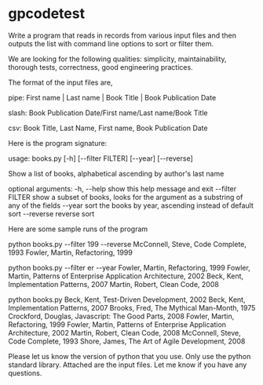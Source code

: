 # gpcodetest

Write a program that reads in records from various input files and then outputs the list with command line options to sort or filter them.

We are looking for the following qualities: simplicity, maintainability, thorough tests, correctness, good engineering practices.

The format of the input files are,

pipe:
First name | Last name | Book Title | Book Publication Date

slash:
Book Publication Date/First name/Last name/Book Title

csv:
Book Title, Last Name, First name, Book Publication Date


Here is the program signature:

usage: books.py [-h] [--filter FILTER] [--year] [--reverse]

Show a list of books, alphabetical ascending by author's last name

optional arguments:
  -h, --help       show this help message and exit
  --filter FILTER  show a subset of books, looks for the argument as a substring of any of the fields
  --year           sort the books by year, ascending instead of default sort
  --reverse        reverse sort

Here are some sample runs of the program

python books.py --filter 199 --reverse
McConnell, Steve, Code Complete, 1993
Fowler, Martin, Refactoring, 1999

python books.py --filter er --year
Fowler, Martin, Refactoring, 1999
Fowler, Martin, Patterns of Enterprise Application Architecture, 2002
Beck, Kent, Implementation Patterns, 2007
Martin, Robert, Clean Code, 2008

python books.py
Beck, Kent, Test-Driven Development, 2002
Beck, Kent, Implementation Patterns, 2007
Brooks, Fred, The Mythical Man-Month, 1975
Crockford, Douglas, Javascript: The Good Parts, 2008
Fowler, Martin, Refactoring, 1999
Fowler, Martin, Patterns of Enterprise Application Architecture, 2002
Martin, Robert, Clean Code, 2008
McConnell, Steve, Code Complete, 1993
Shore, James, The Art of Agile Development, 2008


Please let us know the version of python that you use.  Only use the python standard library.  Attached are the input files.  Let me know if you have any questions.